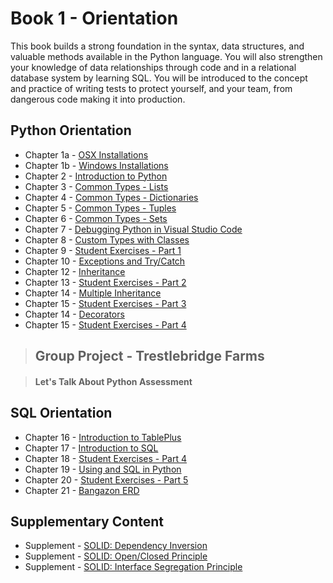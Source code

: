 # Book 1 - Orientation

This book builds a strong foundation in the syntax, data structures, and valuable methods available in the Python language. You will also strengthen your knowledge of data relationships through code and in a relational database system by learning SQL. You will be introduced to the concept and practice of writing tests to protect yourself, and your team, from dangerous code making it into production.

## Python Orientation

* Chapter 1a - [OSX Installations](./chapters/INSTALLATIONS_OSX.md)
* Chapter 1b - [Windows Installations](./chapters/INSTALLATIONS_WINDOWS.md)
* Chapter 2 - [Introduction to Python](./chapters/PYTHON_INTRO.md)
* Chapter 3 - [Common Types - Lists](./chapters/DATA_STRUCTURES_LIST.md)
* Chapter 4 - [Common Types - Dictionaries](./chapters/DATA_STRUCTURES_DICTIONARY.md)
* Chapter 5 - [Common Types - Tuples](./chapters/DATA_STRUCTURES_TUPLE.md)
* Chapter 6 - [Common Types - Sets](./chapters/DATA_STRUCTURES_SET.md)
* Chapter 7 - [Debugging Python in Visual Studio Code](./chapters/DEBUGGING_PYTHON.md)
* Chapter 8 - [Custom Types with Classes](./chapters/CLASSES_INTRO.md)
* Chapter 9 - [Student Exercises - Part 1](./chapters/STUDENT_EXERCISES_TYPES.md)
* Chapter 10 - [Exceptions and Try/Catch](./chapters/TRY_CATCH_INTRO.md)
* Chapter 12 - [Inheritance](./chapters/INHERITANCE_INTRO.md)
* Chapter 13 - [Student Exercises - Part 2](./chapters/STUDENT_EXERCISES_INHERITANCE.md)
* Chapter 14 - [Multiple Inheritance](./chapters/INHERITANCE_INTRO.md)
* Chapter 15 - [Student Exercises - Part 3](./chapters/STUDENT_EXERCISES_INHERITANCE.md)
* Chapter 14 - [Decorators](./chapters/DECORATORS_INTRO.md)
* Chapter 15 - [Student Exercises - Part 4](./chapters/STUDENT_EXERCISES_DECORATORS.md)

> ## __Group Project__ - Trestlebridge Farms

> #### Let's Talk About Python Assessment

## SQL Orientation

* Chapter 16 - [Introduction to TablePlus](./chapters/AZURE_DATA_STUDIO_INTRO.md)
* Chapter 17 - [Introduction to SQL](./chapters/SQL_INTRO.md)
* Chapter 18 - [Student Exercises - Part 4](./chapters/STUDENT_EXERCISES_SQL.md)
* Chapter 19 - [Using and SQL in Python](./chapters/PYTHON_SQL.md)
* Chapter 20 - [Student Exercises - Part 5](./chapters/STUDENT_EXERCISES_SQL.md)
* Chapter 21 - [Bangazon ERD](./chapters/BANGAZON_ERD.md)

## Supplementary Content

* Supplement - [SOLID: Dependency Inversion](./chapters/DEPENDENCY_INVERSION.md)
* Supplement - [SOLID: Open/Closed Principle](./chapters/OPEN_CLOSED_PRINCIPLE.md)
* Supplement - [SOLID: Interface Segregation Principle](./chapters/INTERFACE_SEGREGATION_PRINCIPLE.md)
